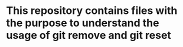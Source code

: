 # This repository contains files with the purpose to understand the usage of git remove and git reset
